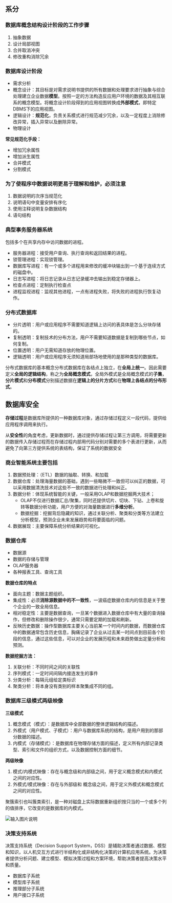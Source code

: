 ## 系分

### 数据库概念结构设计阶段的工作步骤

1. 抽象数据
2. 设计局部视图
3. 合并取消冲突
4. 修改重构消除冗余

### 数据库设计阶段

- 需求分析
- 概念设计：其目标是对需求说明书提供的所有数据和处理要求进行抽象与综合处理建立企业数据**模型**。按照一定的方法构造反应用户环境的数据及其相互联系的概念模型。将概念设计阶段得到的应用视图转换成**外部模式**，即特定DBMS下的应用视图。
- 逻辑设计：**规范化**，负责关系模式进行规范减少冗余，以及一定程度上消除修改异常，插入异常以及删除异常。
- 物理设计

**常见规范化手段：**

- 增加冗余属性
- 增加派生属性
- 合并模式
- 分割模式

### 为了使程序中数据说明更易于理解和维护，必须注意

1. 数据说明的次序当规范化
2. 说明语句中变量安排有序化
3. 使用注释说明复杂数据结构
4. 语句结构



### 典型事务服务器系统

包括多个在共享内存中访问数据的进程。

- 服务器进程：接受用户查询、执行查询和返回结果的进程。
- 锁管理进程：实现锁管理。
- 数据库写进程：有一个或多个进程用来修改的缓冲块输出到一个基于连续方式的磁盘中。
- 日志写进程：将日志记录从日志记录缓冲去输出到稳定存储器上。
- 检查点进程：定制执行检查点
- 进程监视进程：监视其他进程，一点有进程失败，将失败的进程执行恢复动作。



### 分布式数据库

- 分片透明：用户或应用程序不需要知道逻辑上访问的表具体是怎么分块存储的。
- 复制透明：复制技术的分布方法，用户不需要知道数据是复制到哪些节点，如何复制。
- 位置透明：用户无需知道存放的物理位置。
- 逻辑透明：用户或应用程序无须知道局部场地使用的是那种类型的数据库。

分布式数据库的基本概念分布式数据库在各结点上独立，在**全局上统一**。因此需要定义**全局的逻辑结构**，称之为**全局概念模式**，全局外模式是全局概念模式的**子集**，**分片模式**和**分布模式**分别描述数据在**逻辑上的分片方式**和在**物理上各结点的分布形式**。

## 数据库安全

**存储过程**是数据库所提供的一种数据库对象，通过存储过程定义一段代码，提供给应用程序调用来执行。

从**安全性**的角度考虑，更新数据时，通过提供存储过程让第三方调用，将需要更新的数据传入存储过程而在存储过程内部用代码分别对需要的多个表进行更新，从而避免了向第三方提供系统的表结构，保证了系统的数据安全

### 商业智能系统主要包括

1. 数据预处理：（ETL）数据的抽取、转换、和加载
2. 数据仓库：处理海量数据的基础，遇到一些略微不一致但可以纠正的数据，可以采用数据清洗技术对这些不一致的数据进行处理和纠正。
3. 数据分析：体现系统智能的关键，一般采用OLAP和数据挖掘两大技术；
   - OLAP不仅进行数据汇总/聚集，同时还提供切片、切块、下钻、上卷和旋转等数据分析功能，用户方便的对海量数据进行**多维分析**。
   - 数据挖掘：挖掘背后隐藏的知识，通过关联分析、聚类和分类等方法建立分析模型，预测企业未来发展趋势和将要面临的问题。
4. 数据展现：主要保障系统分析结果的可视化。

### 数据仓库

- 数据源
- 数据的存储与管理
- OLAP服务器
- 各种报表工具、查询工具

**数据仓库的特点**

- 面向主题：数据主题组织。
- 集成性：必须**消除源数据中的不一致性**，一波癌症数据仓库内的信息是关于整个企业的一致全局信息。
- 相对稳定性：主要是数据查询，一旦某个数据进入数据仓库中有大量的查询操作，但修改和删除操作很少，通常只需要定期的加载和刷新。
- 反映历史数据：操作型数据库主要关心当前某一个时间内的数据，而数据仓库中的数据通常包含历史信息，胸痛记录了企业从过去某一时间点到目前各个阶段的信息，通过这些信息，可以对企业的发展历程和未来趋势做出定量分析和预测。

**数据挖掘方法：**

1. 关联分析：不同时间之间的关联性
2. 序列模式：一定时间间隔内接连发生的事件
3. 分类分析：每隔元组给定类标识
4. 聚类分析：将本身没有类别的样本聚集成不同的组。



### 数据库三级模式两级映像

**三级模式**

1. 概念模式（模式）：是数据库中全部数据的整体逻辑结构的描述。
2. 外模式（用户模式、子模式）：用户与数据库系统的结构，是用户用到的那部分数据的描述。
3. 内模式（存储模式）：是数据库在物理存储方面的描述，定义所有内部记录类型、索引和文件的组织方式，以及数据控制方面的细节。

**两级映像**

1. 模式/内模式映像：存在与概念级和内部级之间，用于定义概念模式和内模式之间的对应性。
2. 外模式/模式映像：存在与外部级和 概念级之间，用于定义外模式和概念模式之间的对应性。

聚簇索引也叫簇类索引，是一种对磁盘上实际数据重新组织按只当的一个或多个列的值排序，它改变的是数据库的内模式。

![输入图片说明](https://foruda.gitee.com/images/1680576372053952997/5ce784d3_8616658.png "屏幕截图")

### 决策支持系统

决策支持系统（Decision Support System，DSS）是辅助决策者通过数据、模型和知识，以人机交互方式进行半结构化或非结构化决策的计算机应用系统。为决策者提供分析问题、建立模型、模拟决策过程和方案环境，帮助决策者提高决策水平和质量。

- 数据库子系统
- 模型库子系统
- 推理部分子系统
- 用户接口子系统